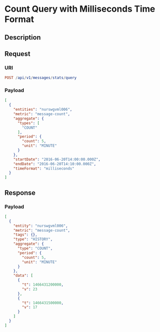 # Count Query with Milliseconds Time Format

## Description

## Request

### URI

```elm
POST /api/v1/messages/stats/query
```

### Payload

```json
[
  {
    "entities": "nurswgvml006",
    "metric": "message-count",
    "aggregate": {
      "types": [
        "COUNT"
      ],
      "period": {
        "count": 5,
        "unit": "MINUTE"
      }
    },
    "startDate": "2016-06-20T14:00:00.000Z",
    "endDate": "2016-06-20T14:10:00.000Z",
    "timeFormat": "milliseconds"
  }
]
```

## Response

### Payload

```json
[
  {
    "entity": "nurswgvml006",
    "metric": "message-count",
    "tags": {},
    "type": "HISTORY",
    "aggregate": {
      "type": "COUNT",
      "period": {
        "count": 5,
        "unit": "MINUTE"
      }
    },
    "data": [
      {
        "t": 1466431200000,
        "v": 23
      },
      {
        "t": 1466431500000,
        "v": 17
      }
    ]
  }
]
```
